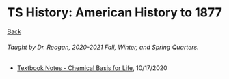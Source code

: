 
# TS History: American History to 1877
[Back](https://andre-ye.github.io)
###### Taught by Dr. Reagan, 2020-2021 Fall, Winter, and Spring Quarters.
- [Textbook Notes - Chemical Basis for Life](https://andre-ye.github.io/chemical-basis-for-life-notes), 10/17/2020
